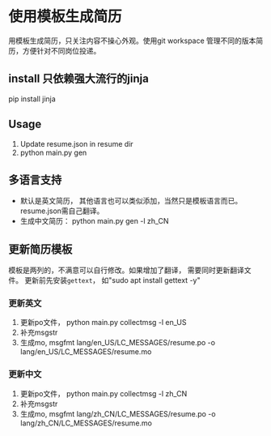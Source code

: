 # 使用模板生成简历
用模板生成简历，只关注内容不操心外观。使用git workspace 管理不同的版本简历，方便针对不同岗位投递。

## install 只依赖强大流行的jinja
pip install jinja
## Usage
1. Update resume.json in resume dir
2. python main.py gen

## 多语言支持
* 默认是英文简历， 其他语言也可以类似添加，当然只是模板语言而已。resume.json需自己翻译。
* 生成中文简历： python main.py gen -l zh_CN

## 更新简历模板
模板是两列的，不满意可以自行修改。如果增加了翻译， 需要同时更新翻译文件。 更新前先安装`gettext`， 如"sudo apt install gettext -y"

### 更新英文
1. 更新po文件， python main.py collectmsg -l en_US
2. 补充msgstr
3. 生成mo, msgfmt lang/en_US/LC_MESSAGES/resume.po -o lang/en_US/LC_MESSAGES/resume.mo

### 更新中文
1. 更新po文件， python main.py collectmsg -l zh_CN
2. 补充msgstr
3. 生成mo, msgfmt lang/zh_CN/LC_MESSAGES/resume.po -o lang/zh_CN/LC_MESSAGES/resume.mo
